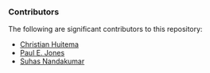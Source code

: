### Contributors

The following are significant contributors to this repository:

* [Christian Huitema](https://github.com/huitema)
* [Paul E. Jones](https://github.com/paulej)
* [Suhas Nandakumar](https://github.com/suhasHere)
